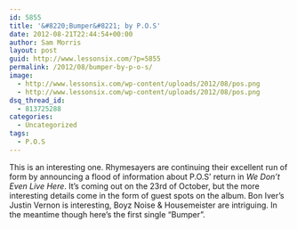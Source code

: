 ```yaml
---
id: 5855
title: '&#8220;Bumper&#8221; by P.O.S'
date: 2012-08-21T22:44:54+00:00
author: Sam Morris
layout: post
guid: http://www.lessonsix.com/?p=5855
permalink: /2012/08/bumper-by-p-o-s/
image:
  - http://www.lessonsix.com/wp-content/uploads/2012/08/pos.png
  - http://www.lessonsix.com/wp-content/uploads/2012/08/pos.png
dsq_thread_id:
  - 813725288
categories:
  - Uncategorized
tags:
  - P.O.S
---
```

This is an interesting one. Rhymesayers are continuing their excellent run of form by announcing a flood of information about P.O.S&#8217; return in _We Don&#8217;t Even Live Here_. It&#8217;s coming out on the 23rd of October, but the more interesting details come in the form of guest spots on the album. Bon Iver&#8217;s Justin Vernon is interesting, Boyz Noise & Housemeister are intriguing. In the meantime though here&#8217;s the first single &#8220;Bumper&#8221;.